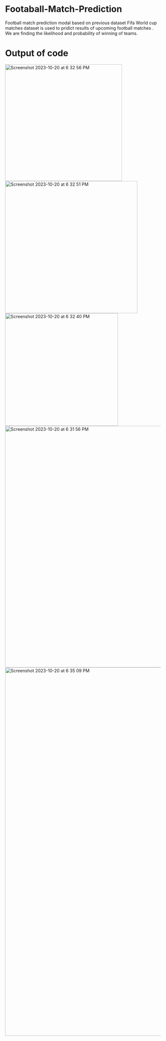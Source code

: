# Footaball-Match-Prediction
Football match prediction modal based on previous dataset
Fifa World cup matches dataset is used to pridict results of upcoming football matches .
We are finding the likelihood and probability of winning of teams.
# Output of code
<img width="378" alt="Screenshot 2023-10-20 at 6 32 56 PM" src="https://github.com/Ayushsaini20/Footaball-Match-Prediction/assets/73630171/2f82c689-0e2e-4438-8575-d6079cd25948">
<img width="428" alt="Screenshot 2023-10-20 at 6 32 51 PM" src="https://github.com/Ayushsaini20/Footaball-Match-Prediction/assets/73630171/c540cb81-0694-4a22-b1fb-734f2eca0a7a">
<img width="365" alt="Screenshot 2023-10-20 at 6 32 40 PM" src="https://github.com/Ayushsaini20/Footaball-Match-Prediction/assets/73630171/10fe3661-0d09-4d69-a7f6-4baebd8a71d7">
<img width="782" alt="Screenshot 2023-10-20 at 6 31 56 PM" src="https://github.com/Ayushsaini20/Footaball-Match-Prediction/assets/73630171/86a58f99-123e-45e0-b9a4-f78ce6048010">
<img width="1193" alt="Screenshot 2023-10-20 at 6 35 09 PM" src="https://github.com/Ayushsaini20/Footaball-Match-Prediction/assets/73630171/80904e31-3e2a-4101-845a-0a376fd93c4e">


